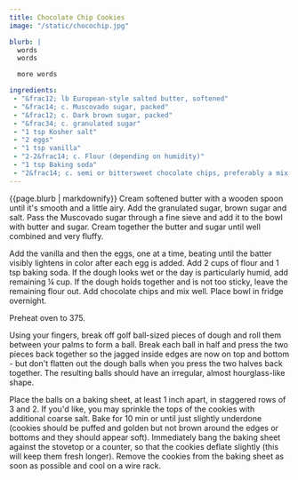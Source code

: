 ```yaml
---
title: Chocolate Chip Cookies
image: "/static/chocochip.jpg"

blurb: |
  words
  words

  more words

ingredients:
 - "&frac12; lb European-style salted butter, softened"
 - "&frac14; c. Muscovado sugar, packed"
 - "&frac12; c. Dark brown sugar, packed"
 - "&frac34; c. granulated sugar"
 - "1 tsp Kosher salt"
 - "2 eggs"
 - "1 tsp vanilla"
 - "2-2&frac14; c. Flour (depending on humidity)"
 - "1 tsp Baking soda"
 - "2&frac14; c. semi or bittersweet chocolate chips, preferably a mix of sizes."
---
```

{{page.blurb | markdownify}}
Cream softened butter with a wooden spoon until it's smooth and a little
airy. Add the granulated sugar, brown sugar and salt. Pass the Muscovado sugar
through a fine sieve and add it to the bowl with butter and sugar. Cream
together the butter and sugar until well combined and very fluffy.

Add the vanilla and then the eggs, one at a time, beating until the batter
visibly lightens in color after each egg is added. Add 2 cups of flour and 1 tsp
baking soda. If the dough looks wet or the day is particularly humid, add
remaining &frac14; cup. If the dough holds together and is not too sticky, leave
the remaining flour out. Add chocolate chips and mix well. Place bowl in fridge
overnight.

Preheat oven to 375.

Using your fingers, break off golf ball-sized pieces of dough and roll them
between your palms to form a ball. Break each ball in half and press the two
pieces back together so the jagged inside edges are now on top and bottom - but
don't flatten out the dough balls when you press the two halves back
together. The resulting balls should have an irregular, almost hourglass-like
shape.

Place the balls on a baking sheet, at least 1 inch apart, in staggered rows of 3
and 2. If you'd like, you may sprinkle the tops of the cookies with additional
coarse salt. Bake for 10 min or until just slightly underdone (cookies should be
puffed and golden but not brown around the edges or bottoms and they should
appear soft). Immediately bang the baking sheet against the stovetop or a
counter, so that the cookies deflate slightly (this will keep them fresh
longer). Remove the cookies from the baking sheet as soon as possible and cool
on a wire rack.